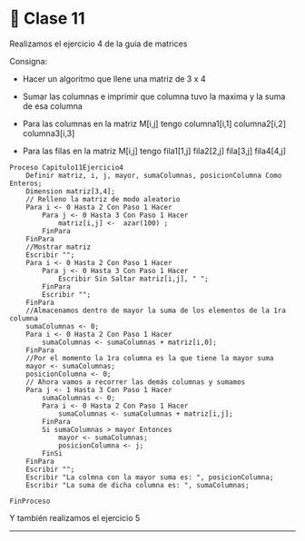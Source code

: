 # :book: Clase 11

Realizamos el ejercicio 4 de la guia de matrices


Consigna:

- Hacer un algoritmo que llene una matriz de 3 x 4

- Sumar las columnas e imprimir que columna tuvo la maxima y la suma de esa columna

- Para las columnas en la matriz M[i,j]  tengo columna1[i,1] columna2[i,2] columna3[i,3] 

- Para las filas en la matriz M[i,j]  tengo fila1[1,j] fila2[2,j]  fila[3,j]  fila4[4,j]

```
Proceso Capitulo11Ejercicio4
	Definir matriz, i, j, mayor, sumaColumnas, posicionColumna Como Enteros;
	Dimension matriz[3,4];
	// Relleno la matriz de modo aleatorio
	Para i <- 0 Hasta 2 Con Paso 1 Hacer
		Para j <- 0 Hasta 3 Con Paso 1 Hacer
			matriz[i,j] <-  azar(100) ;
		FinPara
	FinPara
	//Mostrar matriz
	Escribir "";
	Para i <- 0 Hasta 2 Con Paso 1 Hacer
		Para j <- 0 Hasta 3 Con Paso 1 Hacer
			Escribir Sin Saltar matriz[i,j], " ";
		FinPara
		Escribir "";
	FinPara
	//Almacenamos dentro de mayor la suma de los elementos de la 1ra columna
	sumaColumnas <- 0;
	Para i <- 0 Hasta 2 Con Paso 1 Hacer
		sumaColumnas <- sumaColumnas + matriz[i,0];
	FinPara
	//Por el momento la 1ra columna es la que tiene la mayor suma
	mayor <- sumaColumnas;
	posicionColumna <- 0;
	// Ahora vamos a recorrer las demás columnas y sumamos
	Para j <- 1 Hasta 3 Con Paso 1 Hacer
		sumaColumnas <- 0;
		Para i <- 0 Hasta 2 Con Paso 1 Hacer
			sumaColumnas <- sumaColumnas + matriz[i,j];
		FinPara
		Si sumaColumnas > mayor Entonces
			mayor <- sumaColumnas;
			posicionColumna <- j;
		FinSi
	FinPara
	Escribir "";
	Escribir "La colmna con la mayor suma es: ", posicionColumna;
	Escribir "La suma de dicha columna es: ", sumaColumnas;
	
FinProceso
```

Y también realizamos el ejercicio 5

---